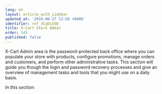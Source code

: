 ```yaml
---
lang: en
layout: article_with_sidebar
updated_at: '2019-06-27 12:56 +0400'
identifier: ref_3CgULE9D
title: X-Cart Store Admin
order: 145
published: false
---
```

X-Cart Admin area is the password-protected back office where you can populate your store with products, configure promotions, manage orders and customers, and perform other administrative tasks. This section will guide you though the login and password recovery processes and give an overview of management tasks and tools that you might use on a daily basis. 

_In this section_: